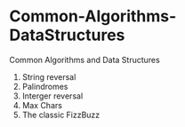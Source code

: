 # Common-Algorithms-DataStructures
Common Algorithms and Data Structures

1. String reversal
2. Palindromes
3. Interger reversal
4. Max Chars
5. The classic FizzBuzz
